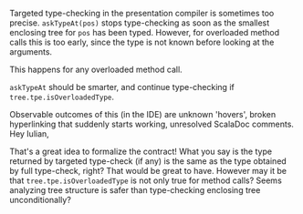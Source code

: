 Targeted type-checking in the presentation compiler is sometimes too precise. `askTypeAt(pos)` stops type-checking as soon as the smallest enclosing tree for `pos` has been typed. However, for overloaded method calls this is too early, since the type is not known before looking at the arguments.

This happens for any overloaded method call.

`askTypeAt` should be smarter, and continue type-checking if `tree.tpe.isOverloadedType`.

Observable outcomes of this (in the IDE) are unknown 'hovers', broken hyperlinking that suddenly starts working, unresolved ScalaDoc comments.
Hey Iulian,

That's a great idea to formalize the contract! What you say is the type returned by targeted type-check (if any) is the same as the type obtained by full type-check, right?
That would be great to have. However may it be that `tree.tpe.isOverloadedType` is not only true for method calls?
Seems analyzing tree structure is safer than type-checking enclosing tree unconditionally?
